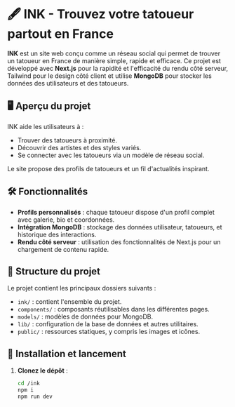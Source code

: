 # 🖋️ INK - Trouvez votre tatoueur partout en France

**INK** est un site web conçu comme un réseau social qui permet de trouver un tatoueur en France de manière simple, rapide et efficace. Ce projet est développé avec **Next.js** pour la rapidité et l'efficacité du rendu côté serveur, Tailwind pour le design côté client et utilise **MongoDB** pour stocker les données des utilisateurs et des tatoueurs.

## 🖥️ Aperçu du projet

INK aide les utilisateurs à :
- Trouver des tatoueurs à proximité.
- Découvrir des artistes et des styles variés.
- Se connecter avec les tatoueurs via un modèle de réseau social.

Le site propose des profils de tatoueurs et un fil d'actualités inspirant.

## 🛠️ Fonctionnalités

- **Profils personnalisés** : chaque tatoueur dispose d'un profil complet avec galerie, bio et coordonnées.
- **Intégration MongoDB** : stockage des données utilisateur, tatoueurs, et historique des interactions.
- **Rendu côté serveur** : utilisation des fonctionnalités de Next.js pour un chargement de contenu rapide.

## 📂 Structure du projet

Le projet contient les principaux dossiers suivants :

- `ink/` : contient l'ensemble du projet.
- `components/` : composants réutilisables dans les différentes pages.
- `models/` : modèles de données pour MongoDB.
- `lib/` : configuration de la base de données et autres utilitaires.
- `public/` : ressources statiques, y compris les images et icônes.

## 🚀 Installation et lancement

1. **Clonez le dépôt** :
   ```bash
   cd /ink
   npm i
   npm run dev
   ```